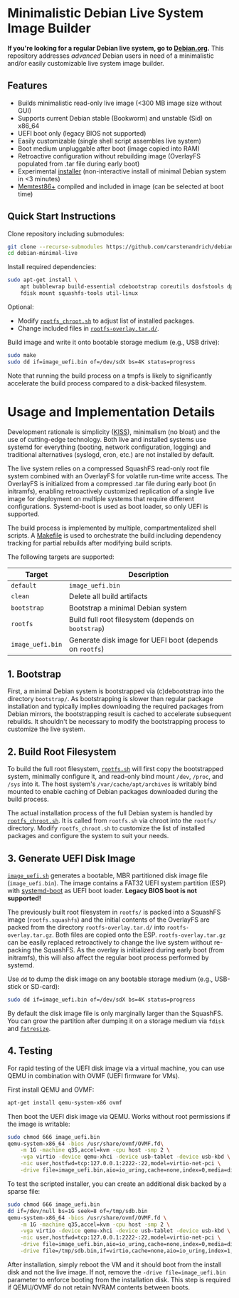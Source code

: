# Minimalistic Debian Live System Image Builder

**If you're looking for a regular Debian live system, go to [Debian.org](https://www.debian.org/).**
This repository addresses _advanced_ Debian users in need of a minimalistic
and/or easily customizable live system image builder.

## Features

  * Builds minimalistic read-only live image (<300 MB image size without GUI)
  * Supports current Debian stable (Bookworm) and unstable (Sid) on x86_64
  * UEFI boot only (legacy BIOS not supported)
  * Easily customizable (single shell script assembles live system)
  * Boot medium unpluggable after boot (image copied into RAM)
  * Retroactive configuration without rebuilding image (OverlayFS populated
    from .tar file during early boot)
  * Experimental [installer](https://github.com/carstenandrich/debian-minimal-installer/)
    (non-interactive install of minimal Debian system in <3 minutes)
  * [Memtest86+](https://memtest.org/) compiled and included in image (can be
    selected at boot time)

## Quick Start Instructions

Clone repository including submodules:

```sh
git clone --recurse-submodules https://github.com/carstenandrich/debian-minimal-live.git
cd debian-minimal-live
```

Install required dependencies:

```sh
sudo apt-get install \
	apt bubblewrap build-essential cdebootstrap coreutils dosfstools dpkg \
	fdisk mount squashfs-tools util-linux
```

Optional:

  * Modify [`rootfs_chroot.sh`](./rootfs_chroot.sh) to adjust list of installed
    packages.
  * Change included files in [`rootfs-overlay.tar.d/`](./rootfs-overlay.tar.d/).

Build image and write it onto bootable storage medium (e.g., USB drive):

```sh
sudo make
sudo dd if=image_uefi.bin of=/dev/sdX bs=4K status=progress
```

Note that running the build process on a tmpfs is likely to significantly
accelerate the build process compared to a disk-backed filesystem.


# Usage and Implementation Details

Development rationale is simplicity ([KISS](https://en.wikipedia.org/wiki/KISS_principle)),
minimalism (no bloat) and the use of cutting-edge technology.
Both live and installed systems use systemd for everything (booting, network
configuration, logging) and traditional alternatives (syslogd, cron, etc.) are
not installed by default.

The live system relies on a compressed SquashFS read-only root file system
combined with an OverlayFS for volatile run-time write access.
The OverlayFS is initialized from a compressed .tar file during early boot (in
initramfs), enabling retroactively customized replication of a single live image
for deployment on multiple systems that require different configurations.
Systemd-boot is used as boot loader, so only UEFI is supported.

The build process is implemented by multiple, compartmentalized shell scripts.
A [Makefile](./Makefile) is used to orchestrate the build including dependency
tracking for partial rebuilds after modifying build scripts.

The following targets are supported:

**Target**       | **Description**
---------------- | ---------------
`default`        | `image_uefi.bin`
`clean`          | Delete all build artifacts
`bootstrap`      | Bootstrap a minimal Debian system
`rootfs`         | Build full root filesystem (depends on `bootstrap`)
`image_uefi.bin` | Generate disk image for UEFI boot (depends on `rootfs`)


## 1. Bootstrap

First, a minimal Debian system is bootstrapped via (c)debootstrap into
the directory `bootstrap/`. As bootstrapping is slower than regular package
installation and typically implies downloading the required packages from Debian
mirrors, the bootstrapping result is cached to accelerate subsequent rebuilds.
It shouldn't be necessary to modify the bootstrapping process to customize the
live system.


## 2. Build Root Filesystem

To build the full root filesystem, [`rootfs.sh`](./rootfs.sh) will first copy
the bootstrapped system, minimally configure it, and read-only bind mount
`/dev`, `/proc`, and `/sys` into it. The host system's `/var/cache/apt/archives`
is writably bind mounted to enable caching of Debian packages downloaded during
the build process.

The actual installation process of the full Debian system is handled by
[`rootfs_chroot.sh`](./rootfs_chroot.sh). It is called from `rootfs.sh` via
chroot into the `rootfs/` directory. Modify `rootfs_chroot.sh` to customize the
list of installed packages and configure the system to suit your needs.


## 3. Generate UEFI Disk Image

[`image_uefi.sh`](./image_uefi.sh) generates a bootable, MBR partitioned disk
image file (`image_uefi.bin`).
The image contains a FAT32 UEFI system partition (ESP) with
[systemd-boot](https://www.freedesktop.org/software/systemd/man/systemd-boot.html)
as UEFI boot loader.
**Legacy BIOS boot is not supported!**

The previously built root filesystem in `rootfs/` is packed into a SquashFS
image (`rootfs.squashfs`) and the initial contents of the OverlayFS are packed
from the directory `rootfs-overlay.tar.d/` into `rootfs-overlay.tar.gz`. Both
files are copied onto the ESP. `rootfs-overlay.tar.gz` can be easily replaced
retroactively to change the live system without re-packing the SquashFS.
As the overlay is initialized during early boot (from initramfs), this will also
affect the regular boot process performed by systemd.

Use `dd` to dump the disk image on any bootable storage medium (e.g., USB-stick
or SD-card):

```sh
sudo dd if=image_uefi.bin of=/dev/sdX bs=4K status=progress
```

By default the disk image file is only marginally larger than the SquashFS.
You can grow the partition after dumping it on a storage medium via `fdisk` and
[`fatresize`](https://manpages.debian.org/stable/fatresize/fatresize.1.en.html).


## 4. Testing

For rapid testing of the UEFI disk image via a virtual machine, you can use
QEMU in combination with OVMF (UEFI firmware for VMs).

First install QEMU and OVMF:

```sh
apt-get install qemu-system-x86 ovmf
```

Then boot the UEFI disk image via QEMU.
Works without root permissions if the image is writable:

```sh
sudo chmod 666 image_uefi.bin
qemu-system-x86_64 -bios /usr/share/ovmf/OVMF.fd\
	-m 1G -machine q35,accel=kvm -cpu host -smp 2 \
	-vga virtio -device qemu-xhci -device usb-tablet -device usb-kbd \
	-nic user,hostfwd=tcp:127.0.0.1:2222-:22,model=virtio-net-pci \
	-drive file=image_uefi.bin,aio=io_uring,cache=none,index=0,media=disk,format=raw,discard=unmap
```

To test the scripted installer, you can create an additional disk backed by a
sparse file:

```sh
sudo chmod 666 image_uefi.bin
dd if=/dev/null bs=1G seek=8 of=/tmp/sdb.bin
qemu-system-x86_64 -bios /usr/share/ovmf/OVMF.fd \
	-m 1G -machine q35,accel=kvm -cpu host -smp 2 \
	-vga virtio -device qemu-xhci -device usb-tablet -device usb-kbd \
	-nic user,hostfwd=tcp:127.0.0.1:2222-:22,model=virtio-net-pci \
	-drive file=image_uefi.bin,aio=io_uring,cache=none,index=0,media=disk,format=raw,discard=unmap \
	-drive file=/tmp/sdb.bin,if=virtio,cache=none,aio=io_uring,index=1,media=disk,format=raw,discard=unmap
```

After installation, simply reboot the VM and it should boot from the install
disk and not the live image. If not, remove the `-drive file=image_uefi.bin`
parameter to enforce booting from the installation disk. This step is required
if QEMU/OVMF do not retain NVRAM contents between boots.
